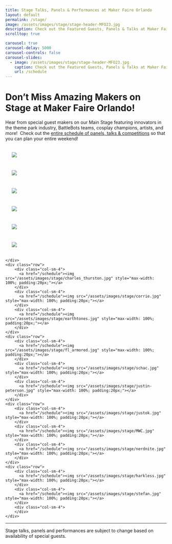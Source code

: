 ```yaml
---
title: Stage Talks, Panels & Performances at Maker Faire Orlando
layout: default
permalink: /stage/
image: /assets/images/stage/stage-header-MFO23.jpg
description: Check out the Featured Guests, Panels & Talks at Maker Faire Orlando!
scrolltop: true

carousel: true
carousel-delay: 5000
carousel-controls: false
carousel-slides:
  - image: /assets/images/stage/stage-header-MFO23.jpg
    caption: Check out the Featured Guests, Panels & Talks at Maker Faire Orlando!
    url: /schedule
---
```


# Don’t Miss Amazing Makers on Stage at Maker Faire Orlando!

Hear from special guest makers on our Main Stage featuring innovators in the theme park industry, BattleBots teams, cosplay champions, artists, and more!  Check out the [entire schedule of panels, talks & competitions](/schedule) so that you can plan your entire weekend!


<div class="container" style="width=100%">
    <div class="row">
        <div class="col-sm-4">
          <a href="/schedule"><img src="/assets/images/stage/allison.jpg" style="max-width: 100%; padding:20px;"></a>
        </div>
        <div class="col-sm-4">
          <a href="/schedule"><img src="/assets/images/stage/atmaker.jpg" style="max-width: 100%; padding:20px;"></a>
        </div>
        <div class="col-sm-4">
          <a href="/schedule"><img src="/assets/images/stage/battlebots.jpg" style="max-width: 100%; padding:20px;"></a>
        </div>
    </div>
    <div class="row">
        <div class="col-sm-4">
          <a href="/schedule"><img src="/assets/images/stage/butler.jpg" style="max-width: 100%; padding:20px;"></a>
        </div>
        <div class="col-sm-4">
          <a href="/schedule"><img src="/assets/images/stage/miga.jpg" style="max-width: 100%; padding:20px;"></a>
        </div>
        <div class="col-sm-4">
          <a href="/schedule"><img src="/assets/images/stage/caleb.jpg" style="max-width: 100%; padding:20px;"></a>
        </div>

    </div>
    <div class="row">
        <div class="col-sm-4">
          <a href="/schedule"><img src="/assets/images/stage/charles_thurston.jpg" style="max-width: 100%; padding:20px;"></a>
        </div>
        <div class="col-sm-4">
          <a href="/schedule"><img src="/assets/images/stage/corrie.jpg" style="max-width: 100%; padding:20px;"></a>
        </div>
        <div class="col-sm-4">
          <a href="/schedule"><img src="/assets/images/stage/earthtones.jpg" style="max-width: 100%; padding:20px;"></a>
        </div>
    </div>
    <div class="row">
        <div class="col-sm-4">
          <a href="/schedule"><img src="/assets/images/stage/fl_armored.jpg" style="max-width: 100%; padding:20px;"></a>
        </div>
        <div class="col-sm-4">
          <a href="/schedule"><img src="/assets/images/stage/schac.jpg" style="max-width: 100%; padding:20px;"></a>
        </div>
        <div class="col-sm-4">
          <a href="/schedule"><img src="/assets/images/stage/justin-peterson.jpg" style="max-width: 100%; padding:20px;"></a>
        </div>
    </div>
    <div class="row">
        <div class="col-sm-4">
          <a href="/schedule"><img src="/assets/images/stage/justok.jpg" style="max-width: 100%; padding:20px;"></a>
        </div>
        <div class="col-sm-4">
          <a href="/schedule"><img src="/assets/images/stage/MWC.jpg" style="max-width: 100%; padding:20px;"></a>
        </div>
        <div class="col-sm-4">
          <a href="/schedule"><img src="/assets/images/stage/nerdnite.jpg" style="max-width: 100%; padding:20px;"></a>
        </div>
    </div>
    <div class="row">
        <div class="col-sm-4">
          <a href="/schedule"><img src="/assets/images/stage/harkless.jpg" style="max-width: 100%; padding:20px;"></a>
        </div>
        <div class="col-sm-4">
          <a href="/schedule"><img src="/assets/images/stage/stefan.jpg" style="max-width: 100%; padding:20px;"></a>
        </div>
        <div class="col-sm-4">
        </div>
    </div>
</div>

---

Stage talks, panels and performances are subject to change based on availability of special guests.
